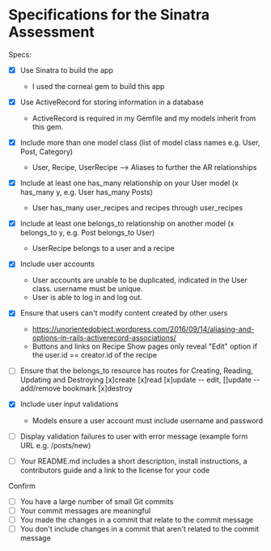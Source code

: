 # Specifications for the Sinatra Assessment

Specs:
- [x] Use Sinatra to build the app
  - I used the corneal gem to build this app

- [x] Use ActiveRecord for storing information in a database
  - ActiveRecord is required in my Gemfile and my models inherit from this gem.

- [x] Include more than one model class (list of model class names e.g. User, Post, Category)
  - User, Recipe, UserRecipe --> Aliases to further the AR relationships

- [x] Include at least one has_many relationship on your User model (x has_many y, e.g. User has_many Posts)
  - User has_many user_recipes and recipes through user_recipes

- [x] Include at least one belongs_to relationship on another model (x belongs_to y, e.g. Post belongs_to User)
  - UserRecipe belongs to a user and a recipe

- [x] Include user accounts
  - User accounts are unable to be duplicated, indicated in the User class. username must be unique.
  - User is able to log in and log out.

- [x] Ensure that users can't modify content created by other users
  - https://unorientedobject.wordpress.com/2016/09/14/aliasing-and-options-in-rails-activerecord-associations/
  - Buttons and links on Recipe Show pages only reveal "Edit" option if the user.id == creator.id of the recipe

- [ ] Ensure that the belongs_to resource has routes for Creating, Reading, Updating and Destroying
    [x]create
    [x]read
    [x]update -- edit,
    []update --add/remove bookmark
    [x]destroy


- [x] Include user input validations
  - Models ensure a user account must include username and password

- [ ] Display validation failures to user with error message (example form URL e.g. /posts/new)


- [ ] Your README.md includes a short description, install instructions, a contributors guide and a link to the license for your code

Confirm
- [ ] You have a large number of small Git commits
- [ ] Your commit messages are meaningful
- [ ] You made the changes in a commit that relate to the commit message
- [ ] You don't include changes in a commit that aren't related to the commit message
